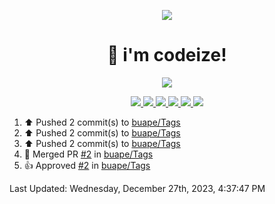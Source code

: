 <p align="center">
    <img src="https://avatars.githubusercontent.com/u/63158950?s=400&u=dd76c829ae30921e131dcbe7c830dc368e2d6e8a&v=4" />
</p>

<h1 align="center">
    👋 i'm codeize!
</h1>

<p align="center">
  <a href="https://skillicons.dev">
    <img align="center" src="https://skillicons.dev/icons?i=discord,bots,ts,nodejs,mysql,postgresql,react,nextjs,tailwindcss" />
  </a>
</p>

<p align="center">
  <a href="https://discord.com/users/668423998777982997">
    <img src="https://nocache.advaith.workers.dev?url=https://img.shields.io/endpoint?url=https://dev.discordprofiles.me/api/badge/status/668423998777982997?simple=true" />
    <img src="https://nocache.advaith.workers.dev?url=https://img.shields.io/endpoint?url=https://dev.discordprofiles.me/api/badge/vscode/668423998777982997" />
    <img src="https://nocache.advaith.workers.dev?url=https://img.shields.io/endpoint?url=https://dev.discordprofiles.me/api/badge/playing/668423998777982997" />
    <img src="https://nocache.advaith.workers.dev?url=https://img.shields.io/endpoint?url=https://dev.discordprofiles.me/api/badge/spotify/668423998777982997" />
    <img src="https://komarev.com/ghpvc/?username=codeize" />
    <img src="https://hits.link/hits?url=https%3A%2F%2Fgithub.com%2FCodeize" />
  </a>
</p>

<!--RECENT_ACTIVITY:start-->
1. ⬆️ Pushed 2 commit(s) to [buape/Tags](https://github.com/buape/Tags)<br>
2. ⬆️ Pushed 2 commit(s) to [buape/Tags](https://github.com/buape/Tags)<br>
3. ⬆️ Pushed 2 commit(s) to [buape/Tags](https://github.com/buape/Tags)<br>
4. 🎉 Merged PR [#2](https://github.com/buape/Tags/pull/2) in [buape/Tags](https://github.com/buape/Tags)<br>
5. 👍 Approved [#2](https://github.com/buape/Tags/pull/2#pullrequestreview-1796545595) in [buape/Tags](https://github.com/buape/Tags)<br>
<!--RECENT_ACTIVITY:end-->

<!--RECENT_ACTIVITY:last_update-->
Last Updated: Wednesday, December 27th, 2023, 4:37:47 PM
<!--RECENT_ACTIVITY:last_update_end-->

